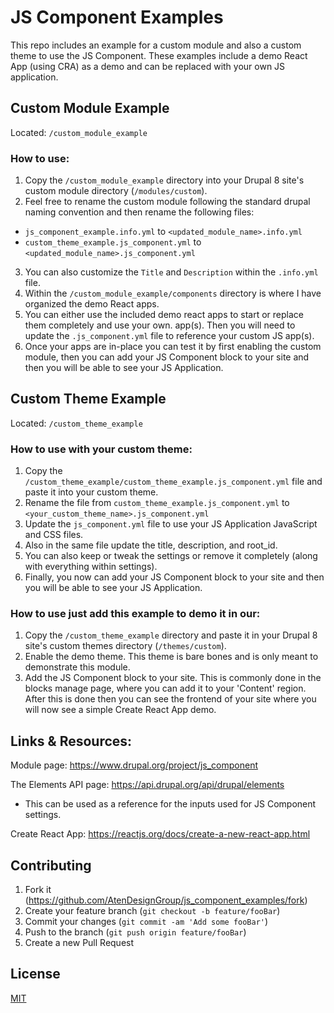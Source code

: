 # JS Component Examples
This repo includes an example for a custom module and also a custom theme to use the JS Component. These examples include a demo React App (using CRA) as a demo and can be replaced with your own JS application.


## Custom Module Example

Located: `/custom_module_example`

### How to use:
1. Copy the `/custom_module_example` directory into your Drupal 8 site's custom module directory (`/modules/custom`).
2. Feel free to rename the custom module following the standard drupal naming convention and then rename the following files:
- `js_component_example.info.yml` to `<updated_module_name>.info.yml`
- `custom_theme_example.js_component.yml` to `<updated_module_name>.js_component.yml`
3. You can also customize the `Title` and `Description` within the `.info.yml` file.
4. Within the `/custom_module_example/components` directory is where I have organized the demo React apps.
5. You can either use the included demo react apps to start or replace them completely and use your own. app(s). Then you will need to update the `.js_component.yml` file to reference your custom JS app(s).
6. Once your apps are in-place you can test it by first enabling the custom module, then you can add your JS Component block to your site and then you will be able to see your JS Application.


## Custom Theme Example

Located: `/custom_theme_example`

### How to use with your custom theme:
1. Copy the `/custom_theme_example/custom_theme_example.js_component.yml` file and paste it into your custom theme.
2. Rename the file from `custom_theme_example.js_component.yml` to `<your_custom_theme_name>.js_component.yml`
3. Update the `js_component.yml` file to use your JS Application JavaScript and CSS files.
4. Also in the same file update the title, description, and root_id.
5. You can also keep or tweak the settings or remove it completely (along with everything within settings).
6. Finally, you now can add your JS Component block to your site and then you will be able to see your JS Application.

### How to use just add this example to demo it in our:
1. Copy the `/custom_theme_example` directory and paste it in your Drupal 8 site's custom themes directory (`/themes/custom`).
2. Enable the demo theme. This theme is bare bones and is only meant to demonstrate this module.
3. Add the JS Component block to your site. This is commonly done in the blocks manage page, where you can add it to your 'Content' region. After this is done then you can see the frontend of your site where you will now see a simple Create React App demo.


## Links & Resources:

Module page: https://www.drupal.org/project/js_component

The Elements API page: https://api.drupal.org/api/drupal/elements
- This can be used as a reference for the inputs used for JS Component settings.

Create React App: https://reactjs.org/docs/create-a-new-react-app.html


## Contributing

1. Fork it (<https://github.com/AtenDesignGroup/js_component_examples/fork>)
2. Create your feature branch (`git checkout -b feature/fooBar`)
3. Commit your changes (`git commit -am 'Add some fooBar'`)
4. Push to the branch (`git push origin feature/fooBar`)
5. Create a new Pull Request


## License

[MIT](https://choosealicense.com/licenses/mit/)
